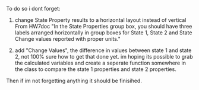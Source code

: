 To do so i dont forget:

1. change State Property results to a horizontal layout instead of vertical
    From HW7doc "In the State Properties group box, you should have three labels arranged horizontally in
       group boxes for State 1, State 2 and State Change values reported with proper units."
  
3. add "Change Values", the difference in values between state 1 and state 2, not 100% sure how to get that done yet.
      im hoping its possible to grab the calculated variables and create a seperate function somewhere in the class to
       compare the state 1 properties and state 2 properties.


Then if im not forgetting anything it should be finisihed.


